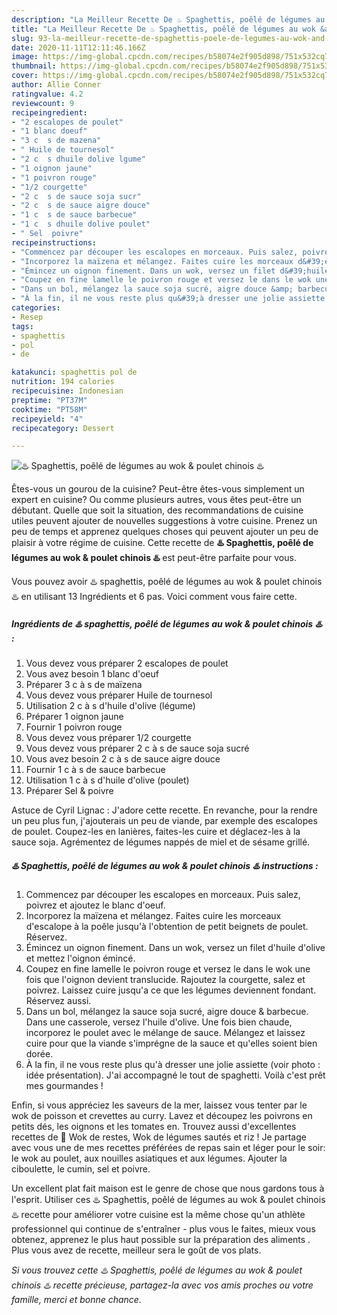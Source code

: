 ```yaml
---
description: "La Meilleur Recette De ♨️ Spaghettis, poêlé de légumes au wok &amp;amp; poulet chinois ♨️"
title: "La Meilleur Recette De ♨️ Spaghettis, poêlé de légumes au wok &amp;amp; poulet chinois ♨️"
slug: 93-la-meilleur-recette-de-spaghettis-poele-de-legumes-au-wok-and-amp-poulet-chinois
date: 2020-11-11T12:11:46.166Z
image: https://img-global.cpcdn.com/recipes/b58074e2f905d898/751x532cq70/♨️-spaghettis-poele-de-legumes-au-wok-poulet-chinois-♨️-photo-principale-de-la-recette.jpg
thumbnail: https://img-global.cpcdn.com/recipes/b58074e2f905d898/751x532cq70/♨️-spaghettis-poele-de-legumes-au-wok-poulet-chinois-♨️-photo-principale-de-la-recette.jpg
cover: https://img-global.cpcdn.com/recipes/b58074e2f905d898/751x532cq70/♨️-spaghettis-poele-de-legumes-au-wok-poulet-chinois-♨️-photo-principale-de-la-recette.jpg
author: Allie Conner
ratingvalue: 4.2
reviewcount: 9
recipeingredient:
- "2 escalopes de poulet"
- "1 blanc doeuf"
- "3 c  s de mazena"
- " Huile de tournesol"
- "2 c  s dhuile dolive lgume"
- "1 oignon jaune"
- "1 poivron rouge"
- "1/2 courgette"
- "2 c  s de sauce soja sucr"
- "2 c  s de sauce aigre douce"
- "1 c  s de sauce barbecue"
- "1 c  s dhuile dolive poulet"
- " Sel  poivre"
recipeinstructions:
- "Commencez par découper les escalopes en morceaux. Puis salez, poivrez et ajoutez le blanc d&#39;oeuf."
- "Incorporez la maïzena et mélangez. Faites cuire les morceaux d&#39;escalope à la poêle jusqu&#39;à l&#39;obtention de petit beignets de poulet. Réservez."
- "Émincez un oignon finement. Dans un wok, versez un filet d&#39;huile d&#39;olive et mettez l&#39;oignon émincé."
- "Coupez en fine lamelle le poivron rouge et versez le dans le wok une fois que l&#39;oignon devient translucide. Rajoutez la courgette, salez et poivrez. Laissez cuire jusqu&#39;a ce que les légumes deviennent fondant. Réservez aussi."
- "Dans un bol, mélangez la sauce soja sucré, aigre douce &amp; barbecue. Dans une casserole, versez l&#39;huile d&#39;olive. Une fois bien chaude, incorporez le poulet avec le mélange de sauce. Mélangez et laissez cuire pour que la viande s&#39;imprégne de la sauce et qu&#39;elles soient bien dorée."
- "À la fin, il ne vous reste plus qu&#39;à dresser une jolie assiette (voir photo : idée présentation). J&#39;ai accompagné le tout de spaghetti. Voilà c&#39;est prêt mes gourmandes !"
categories:
- Resep
tags:
- spaghettis
- pol
- de

katakunci: spaghettis pol de 
nutrition: 194 calories
recipecuisine: Indonesian
preptime: "PT37M"
cooktime: "PT58M"
recipeyield: "4"
recipecategory: Dessert

---
```



![♨️ Spaghettis, poêlé de légumes au wok &amp; poulet chinois ♨️](https://img-global.cpcdn.com/recipes/b58074e2f905d898/751x532cq70/♨️-spaghettis-poele-de-legumes-au-wok-poulet-chinois-♨️-photo-principale-de-la-recette.jpg)

Êtes-vous un gourou de la cuisine? Peut-être êtes-vous simplement un expert en cuisine? Ou comme plusieurs autres, vous êtes peut-être un débutant. Quelle que soit la situation, des recommandations de cuisine utiles peuvent ajouter de nouvelles suggestions à votre cuisine. Prenez un peu de temps et apprenez quelques choses qui peuvent ajouter un peu de plaisir à votre régime de cuisine. Cette recette de <strong> ♨️ Spaghettis, poêlé de légumes au wok &amp; poulet chinois ♨️ </strong> est peut-être parfaite pour vous.

<!--inarticleads1-->

Vous pouvez avoir ♨️ spaghettis, poêlé de légumes au wok &amp; poulet chinois ♨️ en utilisant 13 Ingrédients et 6 pas. Voici comment vous faire cette.

##### Ingrédients de ♨️ spaghettis, poêlé de légumes au wok &amp; poulet chinois ♨️ :

1. Vous devez vous préparer 2 escalopes de poulet
1. Vous avez besoin 1 blanc d&#39;oeuf
1. Préparer 3 c à s de maïzena
1. Vous devez vous préparer  Huile de tournesol
1. Utilisation 2 c à s d&#39;huile d&#39;olive (légume)
1. Préparer 1 oignon jaune
1. Fournir 1 poivron rouge
1. Vous devez vous préparer 1/2 courgette
1. Vous devez vous préparer 2 c à s de sauce soja sucré
1. Vous avez besoin 2 c à s de sauce aigre douce
1. Fournir 1 c à s de sauce barbecue
1. Utilisation 1 c à s d&#39;huile d&#39;olive (poulet)
1. Préparer  Sel &amp; poivre


Astuce de Cyril Lignac : J&#39;adore cette recette. En revanche, pour la rendre un peu plus fun, j&#39;ajouterais un peu de viande, par exemple des escalopes de poulet. Coupez-les en lanières, faites-les cuire et déglacez-les à la sauce soja. Agrémentez de légumes nappés de miel et de sésame grillé. 

<!--inarticleads2-->

##### ♨️ Spaghettis, poêlé de légumes au wok &amp; poulet chinois ♨️ instructions :

1. Commencez par découper les escalopes en morceaux. Puis salez, poivrez et ajoutez le blanc d&#39;oeuf.
1. Incorporez la maïzena et mélangez. Faites cuire les morceaux d&#39;escalope à la poêle jusqu&#39;à l&#39;obtention de petit beignets de poulet. Réservez.
1. Émincez un oignon finement. Dans un wok, versez un filet d&#39;huile d&#39;olive et mettez l&#39;oignon émincé.
1. Coupez en fine lamelle le poivron rouge et versez le dans le wok une fois que l&#39;oignon devient translucide. Rajoutez la courgette, salez et poivrez. Laissez cuire jusqu&#39;a ce que les légumes deviennent fondant. Réservez aussi.
1. Dans un bol, mélangez la sauce soja sucré, aigre douce &amp; barbecue. Dans une casserole, versez l&#39;huile d&#39;olive. Une fois bien chaude, incorporez le poulet avec le mélange de sauce. Mélangez et laissez cuire pour que la viande s&#39;imprégne de la sauce et qu&#39;elles soient bien dorée.
1. À la fin, il ne vous reste plus qu&#39;à dresser une jolie assiette (voir photo : idée présentation). J&#39;ai accompagné le tout de spaghetti. Voilà c&#39;est prêt mes gourmandes !


Enfin, si vous appréciez les saveurs de la mer, laissez vous tenter par le wok de poisson et crevettes au curry. Lavez et découpez les poivrons en petits dés, les oignons et les tomates en. Trouvez aussi d&#39;excellentes recettes de 🌺 Wok de restes, Wok de légumes sautés et riz ! Je partage avec vous une de mes recettes préférées de repas sain et léger pour le soir: le wok au poulet, aux nouilles asiatiques et aux légumes. Ajouter la ciboulette, le cumin, sel et poivre. 

<!--inarticleads1-->

<p>
Un excellent plat fait maison est le genre de chose que nous gardons tous à l'esprit. Utiliser ces ♨️ Spaghettis, poêlé de légumes au wok &amp; poulet chinois ♨️ recette pour améliorer votre cuisine est la même chose qu'un athlète professionnel qui continue de s'entraîner - plus vous le faites, mieux vous obtenez, apprenez le plus haut possible sur la préparation des aliments . Plus vous avez de recette, meilleur sera le goût de vos plats.
</p>

<p>
<i>Si vous trouvez cette ♨️ Spaghettis, poêlé de légumes au wok &amp; poulet chinois ♨️ recette précieuse, partagez-la avec vos amis proches ou votre famille, merci et bonne chance.</i>
</p>
